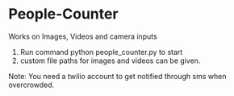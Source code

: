 # People-Counter
Works on Images, Videos and camera inputs

1. Run command python people_counter.py to start
2. custom file paths for images and videos can be given.

Note: You need a twilio account to get notified through sms when overcrowded.
